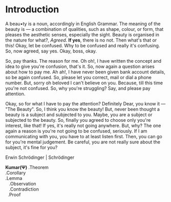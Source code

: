 # Introduction
A beau•ty is a noun, accordingly in English Grammar. The meaning of the beauty is — a combination of qualities, such as shape, colour, or form, that pleases the aesthetic senses, especially the sight. Beauty is organised in the nature for what?, <i>Agreed</i>.
<b>If yes</b>, there is no not. Then what's that or this! Okay, let be confused. Why to be confused and really it's confusing. So, now agreed, say yes. Okay, boss, okay.

So, pay thanks. The reason for me. Oh oh!, I have written the concept and idea to give you're confusion, that's it. So, now again a question arises about how to pay me. Ah ah!, I have never been given bank account details, so be again confused. So, please let you correct, mail or dial a phone number. But, sorry oh beloved I can't believe on you. Because, till this time you're not confused. So, why you're struggling? Say, and please pay attention.

Okay, so for what I have to pay the attention? Definitely Dear, you know it — "The Beauty". So, I think you know the beauty! But, never been thought a beauty is a subject and subjected to you. Maybe, you are a subject or subjected to the beauty. So, finally you agreed to choose only you're interest, like that! If yes, it's really not going anywhere. But, why? The one again a reason is you're not going to be confused, seriously. If I am communicating with you, you have to at least listen first. Then, you can go for you're mental judgement. Be careful, you are not really sure about the subject, it's fine for you?

Erwin Schrödinger | Schrödinger

<b>Kumar(Ψ)</b>
    .Theorem</br>
    .Corollary</br>
    .Lemma</br>
    .Observation</br>
    .Contradiction</br>
    .Proof
